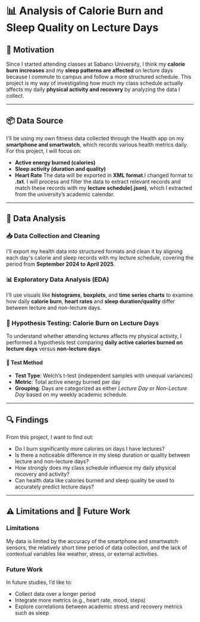 # 📊 Analysis of Calorie Burn and Sleep Quality on Lecture Days

## 🧠 Motivation
Since I started attending classes at Sabancı University, I think my **calorie burn increases** and my **sleep patterns are affected** on lecture days because I commute to campus and follow a more structured schedule. This project is my way of investigating how much my class schedule actually affects my daily **physical activity and recovery** by analyzing the data I collect.

---

## 📦 Data Source
I'll be using my own fitness data collected through the Health app on my **smartphone and smartwatch**, which records various health metrics daily. For this project, I will focus on:
- **Active energy burned (calories)**
- **Sleep activity (duration and quality)**
- **Heart Rate**
The data will be exported in **XML format**.I changed format to **.txt**. I will process and filter the data to extract relevant records and match these records with my **lecture schedule(.json)**, which I extracted from the university’s academic calendar.

---

## 🔬 Data Analysis

### 📥 Data Collection and Cleaning
I'll export my health data into structured formats and clean it by aligning each day's calorie and sleep records with my lecture schedule, covering the period from **September 2024 to April 2025**.

### 📊 Exploratory Data Analysis (EDA)
I'll use visuals like **histograms**, **boxplots**, and **time series charts** to examine how daily **calorie burn**, **heart rates** and **sleep duration/quality** differ between lecture and non-lecture days.

### 🧪 Hypothesis Testing: Calorie Burn on Lecture Days

To understand whether attending lectures affects my physical activity, I performed a hypothesis test comparing **daily active calories burned on lecture days** versus **non-lecture days**.

#### 🧬 Test Method
- **Test Type**: Welch’s t-test (independent samples with unequal variances)
- **Metric**: Total active energy burned per day
- **Grouping**: Days are categorized as either *Lecture Day* or *Non-Lecture Day* based on my weekly academic schedule.

---

## 🔍 Findings

From this project, I want to find out:

- Do I burn significantly more calories on days I have lectures?
- Is there a noticeable difference in my sleep duration or quality between lecture and non-lecture days?
- How strongly does my class schedule influence my daily physical recovery and activity?
- Can health data like calories burned and sleep quality be used to accurately predict lecture days?

---

## ⚠️ Limitations and 🔮 Future Work

### Limitations
My data is limited by the accuracy of the smartphone and smartwatch sensors, the relatively short time period of data collection, and the lack of contextual variables like weather, stress, or external activities.

### Future Work
In future studies, I’d like to:
- Collect data over a longer period
- Integrate more metrics (e.g., heart rate, mood, steps)
- Explore correlations between academic stress and recovery metrics such as sleep
